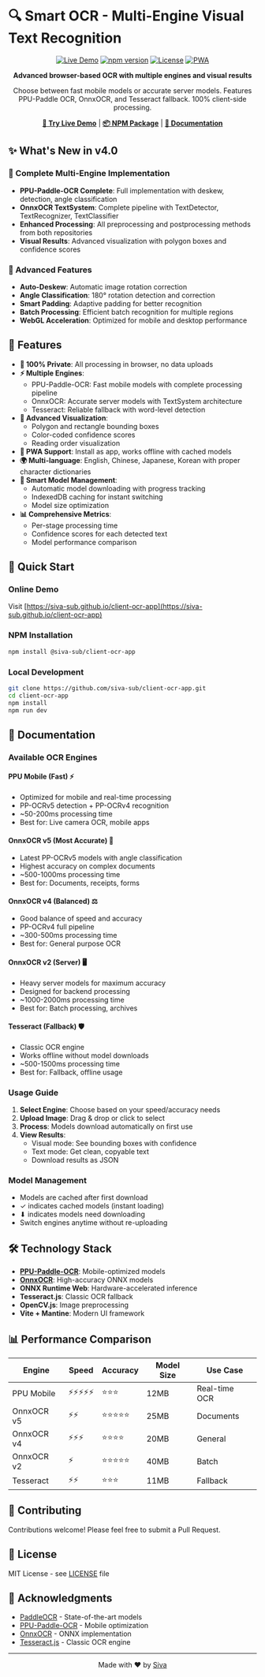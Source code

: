 # 🔍 Smart OCR - Multi-Engine Visual Text Recognition

<div align="center">

[![Live Demo](https://img.shields.io/badge/Live%20Demo-Visit%20Now-blue?style=for-the-badge&logo=github)](https://siva-sub.github.io/client-ocr-app)
[![npm version](https://img.shields.io/npm/v/@siva-sub/client-ocr-app?style=for-the-badge)](https://www.npmjs.com/package/@siva-sub/client-ocr-app)
[![License](https://img.shields.io/badge/License-MIT-green?style=for-the-badge)](LICENSE)
[![PWA](https://img.shields.io/badge/PWA-Ready-orange?style=for-the-badge&logo=pwa)](https://siva-sub.github.io/client-ocr-app)

**Advanced browser-based OCR with multiple engines and visual results**

Choose between fast mobile models or accurate server models. Features PPU-Paddle OCR, OnnxOCR, and Tesseract fallback. 100% client-side processing.

[**🚀 Try Live Demo**](https://siva-sub.github.io/client-ocr-app) | [**📦 NPM Package**](https://www.npmjs.com/package/@siva-sub/client-ocr-app) | [**📖 Documentation**](#documentation)

</div>

## ✨ What's New in v4.0

### 🚀 Complete Multi-Engine Implementation
- **PPU-Paddle-OCR Complete**: Full implementation with deskew, detection, angle classification
- **OnnxOCR TextSystem**: Complete pipeline with TextDetector, TextRecognizer, TextClassifier
- **Enhanced Processing**: All preprocessing and postprocessing methods from both repositories
- **Visual Results**: Advanced visualization with polygon boxes and confidence scores

### 🎯 Advanced Features
- **Auto-Deskew**: Automatic image rotation correction
- **Angle Classification**: 180° rotation detection and correction
- **Smart Padding**: Adaptive padding for better recognition
- **Batch Processing**: Efficient batch recognition for multiple regions
- **WebGL Acceleration**: Optimized for mobile and desktop performance

## 🌟 Features

- **🔐 100% Private**: All processing in browser, no data uploads
- **⚡ Multiple Engines**: 
  - PPU-Paddle-OCR: Fast mobile models with complete processing pipeline
  - OnnxOCR: Accurate server models with TextSystem architecture
  - Tesseract: Reliable fallback with word-level detection
- **🎨 Advanced Visualization**: 
  - Polygon and rectangle bounding boxes
  - Color-coded confidence scores
  - Reading order visualization
- **📱 PWA Support**: Install as app, works offline with cached models
- **🌍 Multi-language**: English, Chinese, Japanese, Korean with proper character dictionaries
- **💾 Smart Model Management**: 
  - Automatic model downloading with progress tracking
  - IndexedDB caching for instant switching
  - Model size optimization
- **📊 Comprehensive Metrics**: 
  - Per-stage processing time
  - Confidence scores for each detected text
  - Model performance comparison

## 🚀 Quick Start

### Online Demo
Visit [https://siva-sub.github.io/client-ocr-app](https://siva-sub.github.io/client-ocr-app)

### NPM Installation
```bash
npm install @siva-sub/client-ocr-app
```

### Local Development
```bash
git clone https://github.com/siva-sub/client-ocr-app.git
cd client-ocr-app
npm install
npm run dev
```

## 📖 Documentation

### Available OCR Engines

#### PPU Mobile (Fast) ⚡
- Optimized for mobile and real-time processing
- PP-OCRv5 detection + PP-OCRv4 recognition
- ~50-200ms processing time
- Best for: Live camera OCR, mobile apps

#### OnnxOCR v5 (Most Accurate) 🎯
- Latest PP-OCRv5 models with angle classification
- Highest accuracy on complex documents
- ~500-1000ms processing time
- Best for: Documents, receipts, forms

#### OnnxOCR v4 (Balanced) ⚖️
- Good balance of speed and accuracy
- PP-OCRv4 full pipeline
- ~300-500ms processing time
- Best for: General purpose OCR

#### OnnxOCR v2 (Server) 🖥️
- Heavy server models for maximum accuracy
- Designed for backend processing
- ~1000-2000ms processing time
- Best for: Batch processing, archives

#### Tesseract (Fallback) 🛡️
- Classic OCR engine
- Works offline without model downloads
- ~500-1500ms processing time
- Best for: Fallback, offline usage

### Usage Guide

1. **Select Engine**: Choose based on your speed/accuracy needs
2. **Upload Image**: Drag & drop or click to select
3. **Process**: Models download automatically on first use
4. **View Results**:
   - Visual mode: See bounding boxes with confidence
   - Text mode: Get clean, copyable text
   - Download results as JSON

### Model Management

- Models are cached after first download
- ✓ indicates cached models (instant loading)
- ⬇ indicates models need downloading
- Switch engines anytime without re-uploading

## 🛠️ Technology Stack

- **[PPU-Paddle-OCR](https://github.com/PT-Perkasa-Pilar-Utama/ppu-paddle-ocr)**: Mobile-optimized models
- **[OnnxOCR](https://github.com/jingsongliujing/OnnxOCR)**: High-accuracy ONNX models
- **ONNX Runtime Web**: Hardware-accelerated inference
- **Tesseract.js**: Classic OCR fallback
- **OpenCV.js**: Image preprocessing
- **Vite + Mantine**: Modern UI framework

## 📊 Performance Comparison

| Engine | Speed | Accuracy | Model Size | Use Case |
|--------|-------|----------|------------|----------|
| PPU Mobile | ⚡⚡⚡⚡⚡ | ⭐⭐⭐ | 12MB | Real-time OCR |
| OnnxOCR v5 | ⚡⚡ | ⭐⭐⭐⭐⭐ | 25MB | Documents |
| OnnxOCR v4 | ⚡⚡⚡ | ⭐⭐⭐⭐ | 20MB | General |
| OnnxOCR v2 | ⚡ | ⭐⭐⭐⭐⭐ | 40MB | Batch |
| Tesseract | ⚡⚡ | ⭐⭐⭐ | 11MB | Fallback |

## 🤝 Contributing

Contributions welcome! Please feel free to submit a Pull Request.

## 📝 License

MIT License - see [LICENSE](LICENSE) file

## 🙏 Acknowledgments

- [PaddleOCR](https://github.com/PaddlePaddle/PaddleOCR) - State-of-the-art models
- [PPU-Paddle-OCR](https://github.com/PT-Perkasa-Pilar-Utama/ppu-paddle-ocr) - Mobile optimization
- [OnnxOCR](https://github.com/jingsongliujing/OnnxOCR) - ONNX implementation
- [Tesseract.js](https://tesseract.projectnaptha.com/) - Classic OCR engine

---

<div align="center">
Made with ❤️ by <a href="https://github.com/siva-sub">Siva</a>
</div>